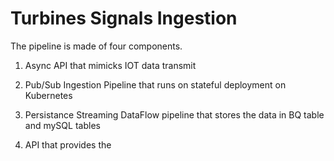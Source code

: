 # Turbines Signals Ingestion

The pipeline is made of four components.

1) Async API that mimicks IOT data transmit

2) Pub/Sub Ingestion Pipeline that runs on stateful deployment on Kubernetes

3) Persistance Streaming DataFlow pipeline that stores the data in BQ table and mySQL tables

4) API that provides the 
